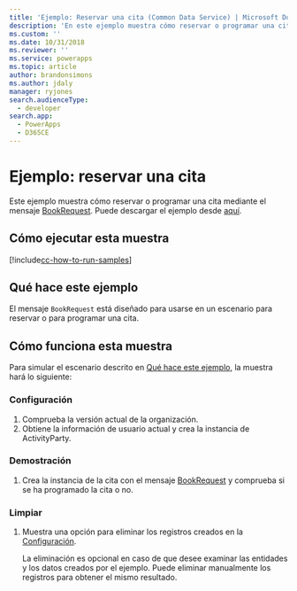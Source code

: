 ```yaml
---
title: 'Ejemplo: Reservar una cita (Common Data Service) | Microsoft Docs'
description: 'En este ejemplo muestra cómo reservar o programar una cita '
ms.custom: ''
ms.date: 10/31/2018
ms.reviewer: ''
ms.service: powerapps
ms.topic: article
author: brandonsimons
ms.author: jdaly
manager: ryjones
search.audienceType:
  - developer
search.app:
  - PowerApps
  - D365CE
---
```

# <a name="sample-book-an-appointment"></a>Ejemplo: reservar una cita

<!-- https://docs.microsoft.com/dynamics365/customer-engagement/developer/sample-book-appointment -->

Este ejemplo muestra cómo reservar o programar una cita mediante el mensaje [BookRequest](https://docs.microsoft.com/dotnet/api/microsoft.crm.sdk.messages.bookrequest?view=dynamics-general-ce-9). Puede descargar el ejemplo desde [aquí](https://github.com/Microsoft/PowerApps-Samples/tree/master/cds/orgsvc/C%23/BookAppointment).

## <a name="how-to-run-this-sample"></a>Cómo ejecutar esta muestra

[!include[cc-how-to-run-samples](../../includes/cc-how-to-run-samples.md)]

## <a name="what-this-sample-does"></a>Qué hace este ejemplo

El mensaje `BookRequest` está diseñado para usarse en un escenario para reservar o para programar una cita.

## <a name="how-this-sample-works"></a>Cómo funciona esta muestra

Para simular el escenario descrito en [Qué hace este ejemplo](#what-this-sample-does), la muestra hará lo siguiente:

### <a name="setup"></a>Configuración

1. Comprueba la versión actual de la organización.
1. Obtiene la información de usuario actual y crea la instancia de ActivityParty.

### <a name="demonstrate"></a>Demostración

1. Crea la instancia de la cita con el mensaje [BookRequest](https://docs.microsoft.com/dotnet/api/microsoft.crm.sdk.messages.bookrequest?view=dynamics-general-ce-9) y comprueba si se ha programado la cita o no.

### <a name="clean-up"></a>Limpiar

1. Muestra una opción para eliminar los registros creados en la [Configuración](#setup).

    La eliminación es opcional en caso de que desee examinar las entidades y los datos creados por el ejemplo. Puede eliminar manualmente los registros para obtener el mismo resultado.
